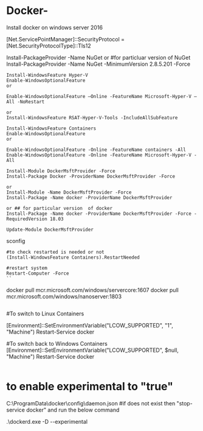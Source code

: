 # Docker-
Install docker on windows server 2016


[Net.ServicePointManager]::SecurityProtocol = [Net.SecurityProtocolType]::Tls12

Install-PackageProvider -Name NuGet
or #for particluar version of NuGet
Install-PackageProvider -Name NuGet -MinimumVersion 2.8.5.201 -Force

```
Install-WindowsFeature Hyper-V
Enable-WindowsOptionalFeature
or

Enable-WindowsOptionalFeature –Online -FeatureName Microsoft-Hyper-V –All -NoRestart

or 
Install-WindowsFeature RSAT-Hyper-V-Tools -IncludeAllSubFeature
```

```
Install-WindowsFeature Containers
Enable-WindowsOptionalFeature
or

Enable-WindowsOptionalFeature -Online -FeatureName containers -All
Enable-WindowsOptionalFeature -Online -FeatureName Microsoft-Hyper-V -All
```

```
Install-Module DockerMsftProvider -Force
Install-Package Docker -ProviderName DockerMsftProvider -Force

or 
Install-Module -Name DockerMsftProvider -Force
Install-Package -Name docker -ProviderName DockerMsftProvider

or ## for particular version  of docker
Install-Package -Name docker -ProviderName DockerMsftProvider -Force -RequiredVersion 18.03

```

```
Update-Module DockerMsftProvider
```
sconfig

```
#to check restarted is needed or not
(Install-WindowsFeature Containers).RestartNeeded
```
```
#restart system
Restart-Computer -Force
``

```
docker pull mcr.microsoft.com/windows/servercore:1607
docker pull mcr.microsoft.com/windows/nanoserver:1803
```

```
#To switch to Linux Containers

[Environment]::SetEnvironmentVariable("LCOW_SUPPORTED", "1", "Machine")
Restart-Service docker


#To switch back to Windows Containers
[Environment]::SetEnvironmentVariable("LCOW_SUPPORTED", $null, "Machine")
Restart-Service docker
```

```
# to enable experimental to "true"
C:\ProgramData\docker\config\daemon.json  #if does not exist then "stop-service docker" and run the below command


.\dockerd.exe -D --experimental
```
